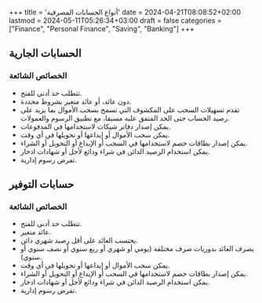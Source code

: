 +++
title = 'أنواع الحسابات المصرفية'
date = 2024-04-21T08:08:52+02:00
lastmod = 2024-05-11T05:26:34+03:00
draft = false
categories = ["Finance", "Personal Finance", "Saving", "Banking"]
+++
## الحسابات الجارية

### الخصائص الشائعة

- تتطلب حد أدنى للفتح.
- دون عائد، أو عائد متغير بشروط محددة.
- تقدم تسهيلات السحب على المكشوف التي تسمح بسحب الأموال بما يزيد على رصيد الحساب حتى الحد المتفق عليه مسبقا، مع تطبيق الرسوم والعمولات.
- يمكن إصدار دفاتر شيكات لاستخدامها في المدفوعات.
- يمكن سحب الأموال أو إيداعها أو تحويلها في أي وقت.
- يمكن إصدار بطاقات خصم لاستخدامها في السحب أو الإيداع أو التحويل أو الشراء.
- يمكن استخدام الرصيد الدائن في شراء ودائع لأجل أو شهادات ادخار.
- تفرض رسوم إدارية.

## حسابات التوفير

### الخصائص الشائعة

- تتطلب حد أدنى للفتح.
- عائد متغير.
- يحتسب العائد على أقل رصيد شهري دائن.
- يصرف العائد بدوريات صرف مختلفة (يومي أو شهري أو ربع سنوي أو نصف سنوي أو سنوي).
- يمكن سحب الأموال أو إيداعها أو تحويلها في أي وقت.
- يمكن إصدار بطاقات خصم لاستخدامها في السحب أو الإيداع أو التحويل أو الشراء.
- يمكن استخدام الرصيد الدائن في شراء ودائع لأجل أو شهادات ادخار.
- تفرض رسوم إدارية.

